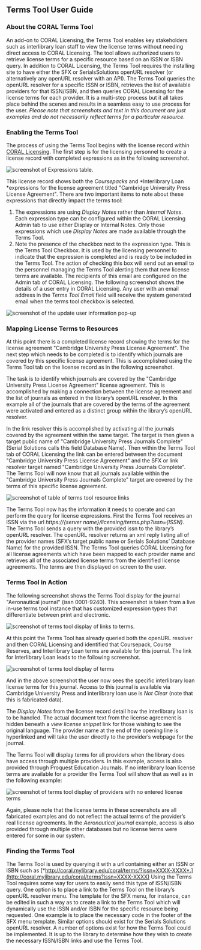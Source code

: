 Terms Tool User Guide
---------------------

### About the CORAL Terms Tool
An add-on to CORAL Licensing, the Terms Tool enables key stakeholders such as interlibrary loan staff to view the license terms without needing direct access to CORAL Licensing. The tool allows authorized users to retrieve license terms for a specific resource based on an ISSN or ISBN query. In addition to CORAL Licensing, the Terms Tool requires the installing site to have either the SFX or SerialsSolutions openURL resolver (or alternatively any openURL resolver with an API). The Terms Tool queries the openURL resolver for a specific ISSN or ISBN, retrieves the list of available providers for that ISSN/ISBN, and then queries CORAL Licensing for the license terms for each provider. It is a multi-step process but it all takes place behind the scenes and results in a seamless easy to use process for the user.
*Please note that screenshots and text in this document are just examples and do not necessarily reflect terms for a particular resource.*

### Enabling the Terms Tool

The process of using the Terms Tool begins with the license record within [CORAL Licensing](http://coral-documentation.readthedocs.io/en/latest/licensing.html). The first step is for the licensing personnel to create a license record with completed expressions as in the following screenshot.

![screenshot of Expressions table.](img/terms/termsCompletedExpressions.png)

This license record  shows both the *Coursepacks* and *Interlibrary Loan *expressions for the license agreement titled "Cambridge University Press License Agreement". There are two important items to note about these expressions that directly impact the terms tool:


1. The expressions are using *Display Notes* rather than *Internal Notes*. Each expression type can be configured within the CORAL Licensing Admin tab to use either Display or Internal Notes. Only those expressions which use *Display Notes* are made available through the Terms Tool. 
2. Note the presence of the checkbox next to the expression type. This is the Terms Tool Checkbox. It is used by the licensing personnel to indicate that the expression is completed and is ready to be included in the Terms Tool. The action of checking this box will send out an email to the personnel managing the Terms Tool alerting them that new license terms are available. The recipients of this email are configured on the Admin tab of CORAL Licensing. The following screenshot shows the details of a user entry in CORAL Licensing. Any user with an email address in the *Terms Tool Email* field will receive the system generated email when the terms tool
 checkbox is selected.


![screenshot of the update user information pop-up](img/terms/termsToolEmail.png)

### Mapping License Terms to Resources

At this point there is a completed license record showing the terms for the license agreement "Cambridge University Press License Agreement". The next step which needs to be completed is to identify which journals are covered by this specific license agreement. This is accomplished using the Terms Tool tab on the license record as in the following screenshot.

The task is to identify which journals are covered by the "Cambridge University Press License Agreement" license agreement. This is accomplished by making a connection between the license agreement and the list of journals as entered in the library’s openURL resolver. In this example all of the journals that are covered by the terms of the agreement were activated and entered as a distinct group within the  library’s openURL resolver. 

In the link resolver this is accomplished by activating all the journals covered by the agreement within the same target. The target is then given a target public name of "Cambridge University Press Journals Complete" (Serial Solutions calls this field Database Name). Then within the
Terms Tool tab of CORAL Licensing the link can be entered between
the document "Cambridge University Press License Agreement" and the SFX or link resolver target named "Cambridge University Press Journals Complete". The Terms Tool will now know that all journals available within the "Cambridge University Press Journals Complete" target are covered by the terms of this specific license agreement.

![screenshot of table of terms tool resource links](img/terms/termsResourceLink.PNG)

The Terms Tool now has the information it needs to operate and can perform the query for license expressions. First the Terms Tool receives an ISSN via the url *https://{server name}/licensing/terms.php?issn={ISSN}*. The Terms Tool sends a query with the provided issn to the library’s openURL resolver. The openURL resolver returns an xml reply listing all of the provider names (SFX’s target public name or Serials Solutions’ Database Name) for the provided ISSN. The Terms Tool queries CORAL Licensing for all license  agreements which have been mapped to each provider name and retrieves  all of the associated license terms from the identified license agreements. The terms are then displayed on screen to the user.


### Terms Tool in Action

The following screenshot shows the Terms Tool display for the journal "Aeronautical journal" (issn 0001-9240).  This screenshot is taken from a live in-use terms tool instance that has customized expression types that differentiate between print and electronic.  

![screenshot of terms tool display of links to terms.](img/terms/TermsDisplayLinks.PNG)

At this point the Terms Tool has already queried both the openURL resolver and then CORAL Licensing and identified that Coursepack, Course Reserves, and Interlibrary Loan terms are available for this journal. The link for Interlibrary Loan leads to the following screenshot.  

![screenshot of terms tool display of terms](img/terms/TermsDisplay.PNG)

And in the above screenshot the user now sees the specific interlibrary loan license terms for this journal. Access to this journal is available via Cambridge University Press and interlibrary loan use is *Not Clear* (note that this is fabricated data).  

The *Display Notes* from the license record detail how the interlibrary loan is to be handled. The actual document text from the license agreement is hidden beneath a *view license snippet* link for those wishing to see the original language. The provider name at the end of the opening line is hyperlinked and will take the user directly to the provider’s webpage for the journal. 

The Terms Tool will display terms for all providers when the library does have access through multiple providers.  In this example, access is also provided through Proquest Education Journals.  If no interlibrary loan license terms are available for a provider the Terms Tool will show that as well as in the
following example:

![screenshot of terms tool display of providers with no entered license terms](img/terms/termsProviderNoTerms.png)


Again, please note that the license terms in these screenshots are all
fabricated examples and do not reflect the actual terms of the
provider’s real license agreements. In the *Aeronautical journal* example, access is also provided through multiple other databases but no license terms were entered for some in our system. 



### Finding the Terms Tool

 The Terms Tool is used by querying it with a url containing either an
 ISSN or ISBN such as
 [*http://coral.mylibrary.edu/coral/terms/?issn=XXXX-XXXX*.](http://coral.mylibrary.edu/coral/terms?issn=XXXX-XXXX)
 Using the Terms Tool requires some way for users to easily send this
 type of ISSN/ISBN query. One option is to place a link to the Terms
 Tool on the library’s openURL resolver menu. The template for the SFX
 menu, for instance, can be edited in such a way as to create a link to
 the Terms Tool which will dynamically use the ISSN and/or ISBN for the
 specific resource being requested. One example is to place the necessary
 code in the footer of the SFX menu template. Similar options should
 exist for the Serials Solutions openURL resolver. A number of options
 exist for how the Terms Tool could be implemented. It is up to
 the library to determine how they wish to create the necessary
 ISSN/ISBN links and use the Terms Tool.




